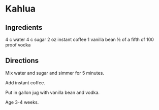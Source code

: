 # Kahlua

## Ingredients
4 c water
4 c sugar
2 oz instant coffee
1 vanilla bean
½ of a fifth of 100 proof vodka

## Directions
Mix water and sugar and simmer for 5 minutes.

Add instant coffee.

Put in gallon jug with vanilla bean and vodka.

Age 3-4 weeks.

